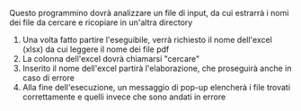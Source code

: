 Questo programmino dovrà analizzare un file di input, da cui estrarrà i nomi dei file da cercare e ricopiare in un'altra directory
  1) Una volta fatto partire l'eseguibile, verrà richiesto il nome dell'excel (xlsx) da cui leggere il nome dei file pdf
  2) La colonna dell'excel dovrà chiamarsi "cercare"
  3) Inserito il nome dell'excel partirà l'elaborazione, che proseguirà anche in caso di errore
  4) Alla fine dell'esecuzione, un messaggio di pop-up elencherà i file trovati correttamente e quelli invece che sono andati in errore
